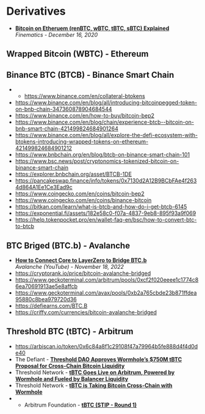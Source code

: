 # Derivatives

- [**Bitcoin on Etheruem (renBTC, wBTC, tBTC, sBTC) Explained**](https://www.youtube.com/watch?v=iExly7FGKAQ)
  <br/>_Finematics - December 16, 2020_

## Wrapped Bitcoin (WBTC) - Ethereum

## Binance BTC (BTCB) - Binance Smart Chain

- - https://www.binance.com/en/collateral-btokens
- https://www.binance.com/en/blog/all/introducing-bitcoinpegged-token-on-bnb-chain-347360878904684544
- https://www.binance.com/en/how-to-buy/bitcoin-bep2
- https://www.binance.com/en/blog/chain/experience-btcb--bitcoin-on-bnb-smart-chain-421499824684901264
- https://www.binance.com/en/blog/all/explore-the-defi-ecosystem-with-btokens-introducing-wrapped-tokens-on-ethereum-421499824684901212
- https://www.bnbchain.org/en/blog/btcb-on-binance-smart-chain-101
- https://www.bsc.news/post/cryptonomics-tokenized-bitcoin-on-binance-smart-chain
- https://explorer.bnbchain.org/asset/BTCB-1DE
- https://pancakeswap.finance/info/tokens/0x7130d2A12B9BCbFAe4f2634d864A1Ee1Ce3Ead9c
- https://www.coingecko.com/en/coins/bitcoin-bep2
- https://www.coingecko.com/en/coins/binance-bitcoin
- https://bitkan.com/learn/what-is-btcb-and-how-do-i-get-btcb-6145
- https://exponential.fi/assets/182e58c0-f07a-4837-9eb8-895f93a9f069
- https://help.tokenpocket.pro/en/wallet-faq-en/bsc/how-to-convert-btc-to-btcb

## BTC Briged (BTC.b) - Avalanche

- [**How to Connect Core to LayerZero to Bridge BTC.b**](https://www.youtube.com/watch?v=WZKYzsZORGc)
  <br/>_Avalanche (YouTube) - November 18, 2022_
- https://cryptorank.io/price/bitcoin-avalanche-bridged
- https://www.geckoterminal.com/arbitrum/pools/0xcf2f020eeee1c1774c86ea70691913ae5e8affcb
- https://www.geckoterminal.com/avax/pools/0xb2a765cbde23b871ffdea95880c8bea979720d36
- https://defiearns.com/BTC.B
- https://criffy.com/currencies/bitcoin-avalanche-bridged

## Threshold BTC (tBTC) - Arbitrum

- https://arbiscan.io/token/0x6c84a8f1c29108f47a79964b5fe888d4f4d0de40
- The Defiant - [**Threshold DAO Approves Wormhole’s $750M tBTC Proposal for Cross-Chain Bitcoin Liquidity**](https://thedefiant.io/threshold-dao-approves-wormhole-s-usd750m-tbtc-proposal-for-cross-chain-bitcoin-liquidity)
- Threshold Network - [**tBTC Goes Live on Arbitrum, Powered by Wormhole and Fueled by Balancer Liquidity**](https://blog.threshold.network/tbtc-goes-live-on-arbitrum-powered-by-wormhole-and-fueled-by-balancer-liquidity/)
- Threshold Network - [**tBTC is Taking Bitcoin Cross-Chain with Wormhole**](https://blog.threshold.network/tbtc-is-taking-bitcoin-cross-chain-integration-of-wormhole-will-enable-deployment-on-20-side-chains-catalyze-bridging-of-750m-in-value-across-defi/)
- - Arbitrum Foundation - [**tBTC (STIP - Round 1)**](https://forum.arbitrum.foundation/t/tbtc-final-stip-round-1/17022)
